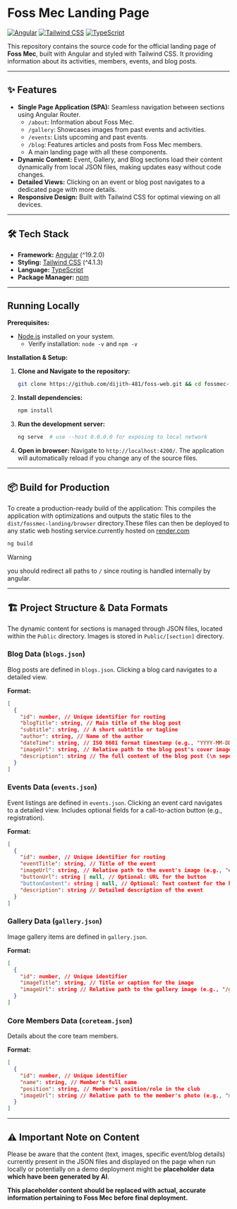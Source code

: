 # Foss Mec Landing Page

[![Angular](https://img.shields.io/badge/Angular-DD0031?style=for-the-badge&logo=angular&logoColor=white)](https://angular.io/)
[![Tailwind CSS](https://img.shields.io/badge/Tailwind_CSS-38B2AC?style=for-the-badge&logo=tailwind-css&logoColor=white)](https://tailwindcss.com/)
[![TypeScript](https://img.shields.io/badge/TypeScript-3178C6?style=for-the-badge&logo=typescript&logoColor=white)](https://www.typescriptlang.org/)

This repository contains the source code for the official landing page of **Foss Mec**, built with Angular and styled with Tailwind CSS. It providing information about its activities, members, events, and blog posts.

---

## ✨ Features

*   **Single Page Application (SPA):** Seamless navigation between sections using Angular Router.
    *   `/about`: Information about Foss Mec.
    *   `/gallery`: Showcases images from past events and activities.
    *   `/events`: Lists upcoming and past events.
    *   `/blog`: Features articles and posts from Foss Mec members.
    *   A main landing page with all these components.
*   **Dynamic Content:** Event, Gallery, and Blog sections load their content dynamically from local JSON files, making updates easy without code changes.
*   **Detailed Views:** Clicking on an event or blog post navigates to a dedicated page with more details.
*   **Responsive Design:** Built with Tailwind CSS for optimal viewing on all devices.

---

## 🛠️ Tech Stack

*   **Framework:** [Angular](https://angular.io/) (^19.2.0)
*   **Styling:** [Tailwind CSS](https://tailwindcss.com/) (^4.1.3)
*   **Language:** [TypeScript](https://www.typescriptlang.org/)
*   **Package Manager:** [npm](https://www.npmjs.com/)

---

## Running Locally

**Prerequisites:**

*   [Node.js](https://nodejs.org/)  installed on your system. 
    *   Verify installation: `node -v` and `npm -v`

**Installation & Setup:**

1.  **Clone and Navigate to the repository:**
    ```bash
    git clone https://github.com/dijith-481/foss-web.git && cd fossmec-web
    ```

2.  **Install dependencies:**
    ```bash
    npm install
    ```

3.  **Run the development server:**
    ```bash
    ng serve  # use --host 0.0.0.0 for exposing to local network
    ```

4.  **Open in browser:**
    Navigate to `http://localhost:4200/`. The application will automatically reload if you change any of the source files.

---

## 📦 Build for Production

To create a production-ready build of the application:
This  compiles the application with optimizations and outputs the static files to the `dist/fossmec-landing/browser` directory.These files can then be deployed to any static web hosting service.currently hosted on [render.com](https://render.com/)
```bash
ng build
```
> [!WARNING]
>  you should redirect all paths to  `/` since routing is handled internally by angular.
---

## 🏗️ Project Structure & Data Formats

The dynamic content for sections is managed through JSON files, located within the `Public` directory.
Images is stored in `Public/[section]` directory.

### Blog Data (`blogs.json`)

Blog posts are defined in `blogs.json`. Clicking a blog card navigates to a detailed view.

**Format:**

```json
[
  {
    "id": number, // Unique identifier for routing
    "blogTitle": string, // Main title of the blog post
    "subtitle": string, // A short subtitle or tagline
    "author": string, // Name of the author
    "dateTime": string, // ISO 8601 format timestamp (e.g., "YYYY-MM-DDTHH:mm:ssZ")
    "imageUrl": string, // Relative path to the blog post's cover image (e.g., "blog/image.jpg")
    "description": string // The full content of the blog post (\n seperated lines)
  }
]
```

### Events Data (`events.json`)

Event listings are defined in `events.json`. Clicking an event card navigates to a detailed view. Includes optional fields for a call-to-action button (e.g., registration).

**Format:**

```json
[
  {
    "id": number, // Unique identifier for routing
    "eventTitle": string, // Title of the event
    "imageUrl": string, // Relative path to the event's image (e.g., "events/event.png")
    "buttonUrl": string | null, // Optional: URL for the button
    "buttonContent": string | null, // Optional: Text content for the button (e.g., "Register Now")
    "description": string // Detailed description of the event
  }
]
```

### Gallery Data (`gallery.json`)

Image gallery items are defined in `gallery.json`.

**Format:**

```json
[
  {
    "id": number, // Unique identifier
    "imageTitle": string, // Title or caption for the image
    "imageUrl": string // Relative path to the gallery image (e.g., "/gallery/image.png")
  }
]
```
### Core Members Data (`coreteam.json`)

Details about the core team members.

**Format:**

```json
[
  {
    "id": number, // Unique identifier
    "name": string, // Member's full name
    "position": string, // Member's position/role in the club
    "imageUrl": string // Relative path to the member's photo (e.g., "members/member.jpg")
  }
]
```
---

## ⚠️ Important Note on Content

Please be aware that the content (text, images, specific event/blog details) currently present in the JSON files and displayed on the page when run locally or potentially on a demo deployment might be **placeholder data which have been generated by AI**.

**This placeholder content should be replaced with actual, accurate information pertaining to Foss Mec before final deployment.**
